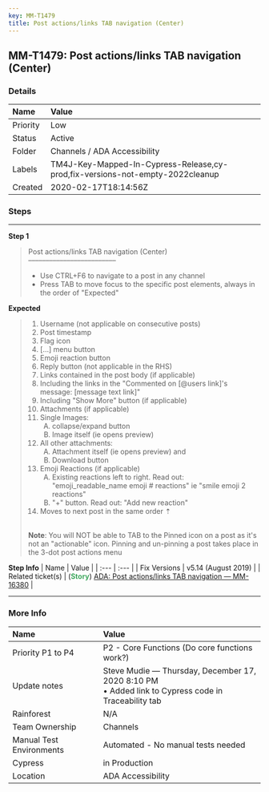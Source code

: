 ```yaml
---
key: MM-T1479
title: Post actions/links TAB navigation (Center)
---
```


## MM-T1479: Post actions/links TAB navigation (Center)

### Details

| Name     | Value                                                                         |
| :------- | :---------------------------------------------------------------------------- |
| Priority | Low                                                                           |
| Status   | Active                                                                        |
| Folder   | Channels / ADA Accessibility                                                  |
| Labels   | TM4J-Key-Mapped-In-Cypress-Release,cy-prod,fix-versions-not-empty-2022cleanup |
| Created  | 2020-02-17T18:14:56Z                                                          |

### Steps

<hr/>

**Step 1**

> <article>Post actions/links TAB navigation (Center)<br>–––––––––––––––––––––––––<ul><li>Use CTRL+F6 to navigate to a post in any channel</li><li>Press TAB to move focus to the specific post elements, always in the order of "Expected"</li></ul></article>

**Expected**

> <article><ol><li>Username (not applicable on consecutive posts)</li><li>Post timestamp</li><li>Flag icon</li><li>[...] menu button</li><li>Emoji reaction button</li><li>Reply button (not applicable in the RHS)</li><li>Links contained in the post body (if applicable)</li><li>Including the links in the "Commented on [@users link]'s message: [message text link]"</li><li>Including "Show More" button (if applicable)</li><li>Attachments (if applicable)</li><li>Single Images:<ol style="list-style-type: upper-alpha;"><li>collapse/expand button</li><li>Image itself (ie opens preview)</li></ol></li><li>All other attachments:<ol style="list-style-type: upper-alpha;"><li>Attachment itself (ie opens preview) and</li><li>Download button</li></ol></li><li>Emoji Reactions (if applicable)<ol style="list-style-type: upper-alpha;"><li>Existing reactions left to right. Read out: "emoji_readable_name emoji # reactions" ie "smile emoji 2 reactions"</li><li>"+" button. Read out: "Add new reaction"</li></ol></li><li>Moves to next post in the same order ⇡</li></ol><br><strong>Note</strong>: You will NOT be able to TAB to the Pinned icon on a post as it's not an "actionable" icon. Pinning and un-pinning a post takes place in the 3-dot post actions menu</article>

**Step Info**
| Name | Value |
| :--- | :--- |
| Fix Versions | v5.14 (August 2019) |
| Related ticket(s) | (<strong><span style="color: rgb(65, 168, 95);">Story</span></strong>) <a href="https://mattermost.atlassian.net/browse/MM-16380" rel="noopener noreferrer" target="_blank">ADA: Post actions/links TAB navigation — MM-16380</a> |

<hr/>

### More Info

| Name                     | Value                                                                                                 |
| :----------------------- | :---------------------------------------------------------------------------------------------------- |
| Priority P1 to P4        | P2 - Core Functions (Do core functions work?)                                                         |
| Update notes             | Steve Mudie — Thursday, December 17, 2020 8:10 PM<br>• Added link to Cypress code in Traceability tab |
| Rainforest               | N/A                                                                                                   |
| Team Ownership           | Channels                                                                                              |
| Manual Test Environments | Automated - No manual tests needed                                                                    |
| Cypress                  | in Production                                                                                         |
| Location                 | ADA Accessibility                                                                                     |
